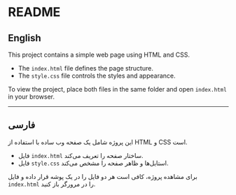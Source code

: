# README

## English

This project contains a simple web page using HTML and CSS.

- The `index.html` file defines the page structure.
- The `style.css` file controls the styles and appearance.

To view the project, place both files in the same folder and open `index.html` in your browser.

---

## فارسی

این پروژه شامل یک صفحه وب ساده با استفاده از HTML و CSS است.

- فایل `index.html` ساختار صفحه را تعریف می‌کند.
- فایل `style.css` استایل‌ها و ظاهر صفحه را مشخص می‌کند.

برای مشاهده پروژه، کافی است هر دو فایل را در یک پوشه قرار داده و فایل `index.html` را در مرورگر باز کنید.
